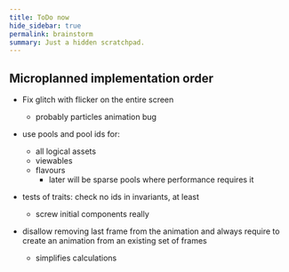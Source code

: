 ```yaml
---
title: ToDo now
hide_sidebar: true
permalink: brainstorm
summary: Just a hidden scratchpad.
---
```


## Microplanned implementation order

- Fix glitch with flicker on the entire screen
	- probably particles animation bug

- use pools and pool ids for:
	- all logical assets
	- viewables
	- flavours
		- later will be sparse pools where performance requires it

- tests of traits: check no ids in invariants, at least
	- screw initial components really

- disallow removing last frame from the animation and always require to create an animation from an existing set of frames
	- simplifies calculations
